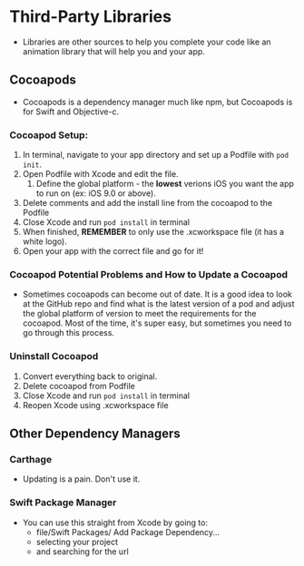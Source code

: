 # Third-Party Libraries

- Libraries are other sources to help you complete your code like an animation library that will help you and your app.

## Cocoapods

- Cocoapods is a dependency manager much like npm, but Cocoapods is for Swift and Objective-c.

### Cocoapod Setup:

1. In terminal, navigate to your app directory and set up a Podfile with ```pod init```.
2. Open Podfile with Xcode and edit the file.
   1. Define the global platform - the **lowest** verions iOS you want the app to run on (ex: iOS 9.0 or above). 
3. Delete comments and add the install line from the cocoapod to the Podfile
4. Close Xcode and run ```pod install``` in terminal
5. When finished, **REMEMBER** to only use the .xcworkspace file (it has a white logo).
6. Open your app with the correct file and go for it!

### Cocoapod Potential Problems and How to Update a Cocoapod

- Sometimes cocoapods can become out of date.  It is a good idea to look at the GitHub repo and find what is the latest version of a pod and adjust the global platform of version to meet the requirements for the cocoapod.  Most of the time, it's super easy, but sometimes you need to go through this process. 

### Uninstall Cocoapod

1. Convert everything back to original.
2. Delete cocoapod from Podfile
3. Close Xcode and run ```pod install``` in terminal
4. Reopen Xcode using .xcworkspace file

## Other Dependency Managers

### Carthage

- Updating is a pain.  Don't use it.

### Swift Package Manager
 - You can use this straight from Xcode by going to:
   - file/Swift Packages/ Add Package Dependency...
   - selecting your project
   - and searching for the url